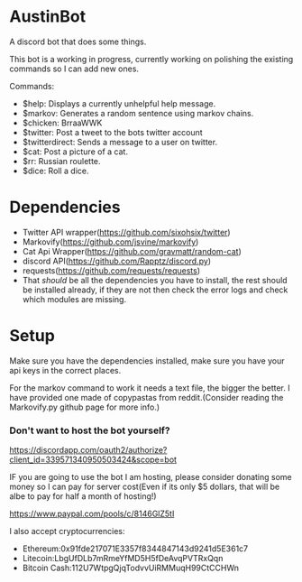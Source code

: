 # AustinBot
A discord bot that does some things.

This bot is a working in progress, currently working on polishing the existing commands so I can add new ones.

Commands:
-	$help: Displays a currently unhelpful help message.
-	$markov: Generates a random sentence using markov chains.
-	$chicken: BrraaWWK
-	$twitter: Post a tweet to the bots twitter account
-	$twitterdirect: Sends a message to a user on twitter.
-	$cat: Post a picture of a cat.
-	$rr: Russian roulette.
-	$dice: Roll a dice.

# Dependencies
-	Twitter API wrapper(https://github.com/sixohsix/twitter)
-	Markovify(https://github.com/jsvine/markovify)
-	Cat Api Wrapper(https://github.com/gravmatt/random-cat)
-	discord API(https://github.com/Rapptz/discord.py)
-	requests(https://github.com/requests/requests)
-	That *should* be all the dependencies you have to install, the rest should be installed already, if they are not then check the error logs and check which modules are missing.

# Setup

Make sure you have the dependencies installed, make sure you have your api keys in the correct places.

For the markov command to work it needs a text file, the bigger the better. I have provided one made of copypastas from reddit.(Consider reading the Markovify.py github page for more info.)


### Don't want to host the bot yourself?

https://discordapp.com/oauth2/authorize?client_id=339571340950503424&scope=bot

IF you are going to use the bot I am hosting, please consider donating some money so I can pay for server cost(Even if its only $5 dollars, that will be albe to pay for half a month of hosting!)

https://www.paypal.com/pools/c/8146GlZ5tI

I also accept cryptocurrencies:
 -  Ethereum:0x91fde217071E3357f8344847143d9241d5E361c7
 - Litecoin:LbgUfDLb7mRmeYfMD5H5fDeAvqPVTRxQqn
 -  Bitcoin Cash:112U7WtpgQjqTodvvUiRMMuqH99CtCCHWn


